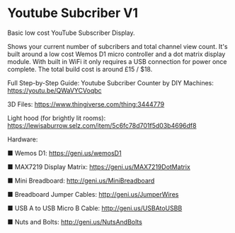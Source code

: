 # Youtube Subcriber V1
Basic low cost YouTube Subscriber Display.

Shows your current number of subcribers and total channel view count. It's built around a low cost Wemos D1 micro controller and a dot matrix display module. With built in WiFi it only requires a USB connection for power once complete. The total build cost is around £15 / $18.

Full Step-by-Step Guide: Youtube Subcriber Counter by DIY Machines: https://youtu.be/QWaVYCVoqbc

3D Files: https://www.thingiverse.com/thing:3444779

Light hood (for brightly lit rooms): https://lewisaburrow.selz.com/item/5c6fc78d701f5d03b4696df8


Hardware:

■ Wemos D1: https://geni.us/wemosD1

■ MAX7219 Display Matrix: https://geni.us/MAX7219DotMatrix

■ Mini Breadboard: http://geni.us/MiniBreadboard

■ Breadboard Jumper Cables: http://geni.us/JumperWires

■ USB A to USB Micro B Cable: http://geni.us/USBAtoUSBB

■ Nuts and Bolts: http://geni.us/NutsAndBolts
